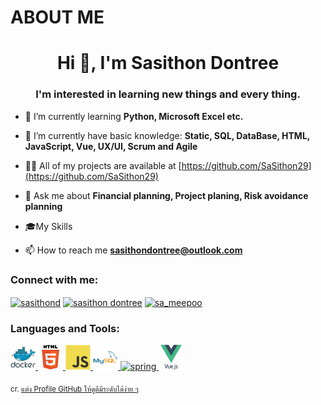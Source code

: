 # ABOUT ME
<h1 align="center">Hi 👋, I'm Sasithon Dontree</h1>

<h3 align="center">I'm interested in learning new things and every thing.</h3>

- 🌱 I’m currently learning **Python, Microsoft Excel etc.**
- 🌱 I’m currently have basic knowledge: **Static, SQL, DataBase, HTML, JavaScript, Vue, UX/UI, Scrum and Agile** 

- 👨‍💻 All of my projects are available at [https://github.com/SaSithon29](https://github.com/SaSithon29)

- 💬 Ask me about **Financial planning, Project planing, Risk avoidance planning**

- 🎓My Skills 

- 📫 How to reach me **sasithondontree@outlook.com**



<h3 align="left">Connect with me:</h3>
<p align="left">
<a href="https://linkedin.com/in/sasithond" target="blank"><img align="center" src="https://raw.githubusercontent.com/rahuldkjain/github-profile-readme-generator/master/src/images/icons/Social/linked-in-alt.svg" alt="sasithond" height="30" width="40" /></a>
<a href="https://fb.com/sasithon dontree" target="blank"><img align="center" src="https://raw.githubusercontent.com/rahuldkjain/github-profile-readme-generator/master/src/images/icons/Social/facebook.svg" alt="sasithon dontree" height="30" width="40" /></a>
<a href="https://instagram.com/sa_meepoo" target="blank"><img align="center" src="https://raw.githubusercontent.com/rahuldkjain/github-profile-readme-generator/master/src/images/icons/Social/instagram.svg" alt="sa_meepoo" height="30" width="40" /></a>
</p>



<h3 align="left">Languages and Tools:</h3>
<p align="left"> <a href="https://www.docker.com/" target="_blank" rel="noreferrer"> <img src="https://raw.githubusercontent.com/devicons/devicon/master/icons/docker/docker-original-wordmark.svg" alt="docker" width="40" height="40"/> </a> <a href="https://www.w3.org/html/" target="_blank" rel="noreferrer"> <img src="https://raw.githubusercontent.com/devicons/devicon/master/icons/html5/html5-original-wordmark.svg" alt="html5" width="40" height="40"/> </a> <a href="https://developer.mozilla.org/en-US/docs/Web/JavaScript" target="_blank" rel="noreferrer"> <img src="https://raw.githubusercontent.com/devicons/devicon/master/icons/javascript/javascript-original.svg" alt="javascript" width="40" height="40"/> </a> <a href="https://www.mysql.com/" target="_blank" rel="noreferrer"> <img src="https://raw.githubusercontent.com/devicons/devicon/master/icons/mysql/mysql-original-wordmark.svg" alt="mysql" width="40" height="40"/> </a> <a href="https://spring.io/" target="_blank" rel="noreferrer"> <img src="https://www.vectorlogo.zone/logos/springio/springio-icon.svg" alt="spring" width="40" height="40"/> </a> <a href="https://vuejs.org/" target="_blank" rel="noreferrer"> <img src="https://raw.githubusercontent.com/devicons/devicon/master/icons/vuejs/vuejs-original-wordmark.svg" alt="vuejs" width="40" height="40"/> </a> </p>


<sub>cr. <a href="https://www.borntodev.com/2023/08/09/%e0%b9%81%e0%b8%95%e0%b9%88%e0%b8%87-profile-github-%e0%b9%83%e0%b8%ab%e0%b9%89%e0%b8%94%e0%b8%b9%e0%b8%94%e0%b8%b5%e0%b8%a1%e0%b8%b5%e0%b8%a3%e0%b8%b0%e0%b8%94%e0%b8%b1%e0%b8%9a/">แต่ง Profile GitHub ให้ดูดีมีระดับได้ง่าย ๆ</a></sub>
